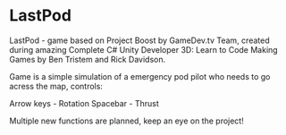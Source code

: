 # LastPod
LastPod - game based on Project Boost by GameDev.tv Team, created during amazing Complete C# Unity Developer 3D: Learn to Code Making Games by Ben Tristem and Rick Davidson.

Game is a simple simulation of a emergency pod pilot who needs to go acress the map, controls:

Arrow keys - Rotation
Spacebar - Thrust

Multiple new functions are planned, keep an eye on the project!
